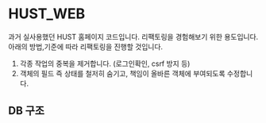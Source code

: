 # HUST_WEB
과거 실사용했던 HUST 홈페이지 코드입니다. 리팩토링을 경험해보기 위한 용도입니다.
아래의 방법,기준에 따라 리팩토링을 진행할 것입니다.
1. 각종 작업의 중복을 제거합니다. (로그인확인, csrf 방지 등)
2. 객체의 필드 즉 상태를 철저히 숨기고, 책임이 올바른 객체에 부여되도록 수정합니다.

## DB 구조
